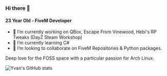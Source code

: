 ### Hi there 👋

#### 23 Year Old - FiveM Developer

- 🔭 I’m currently working on QBox, Escape From Vinewood, Hebi's RP Tweaks (DayZ Steam Workshop)
- 🌱 I’m currently learning C#
- 👯 I’m looking to collaborate on FiveM Repositories & Python packages.

Deep love for the FOSS space with a particular passion for Arch Linux.

![Yvan's GitHub stats](https://github-readme-stats.vercel.app/api?username=YvanCywan&count_private=true&theme=tokyonight)
